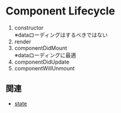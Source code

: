 # Component Lifecycle

1. constructor<br>
  ※dataローディングはするべきではない<br>
2. render<br>
3. componentDidMount<br>
   ※dataローディングに最適<br>
4. componentDidUpdate<br>
5. componentWillUnmount<br>

## 関連

- [state](https://github.com/endw0901/react_typescript/blob/main/state.md)
